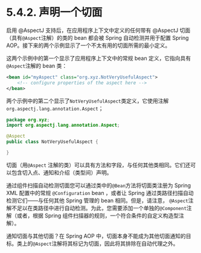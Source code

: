 # 5.4.2. 声明一个切面

启用 @AspectJ 支持后，在应用程序上下文中定义的任何带有 @AspectJ 切面（具有`@Aspect`注解）的类的 bean 都会被 Spring 自动检测并用于配置 Spring AOP。接下来的两个示例显示了一个不太有用的切面所需的最小定义。

这两个示例中的第一个显示了应用程序上下文中的常规 bean 定义，它指向具有`@Aspect`注解的 bean 类：

```xml
<bean id="myAspect" class="org.xyz.NotVeryUsefulAspect">
    <!-- configure properties of the aspect here -->
</bean>
```

两个示例中的第二个显示了`NotVeryUsefulAspect`类定义，它使用注解`org.aspectj.lang.annotation.Aspect`；

```java
package org.xyz;
import org.aspectj.lang.annotation.Aspect;

@Aspect
public class NotVeryUsefulAspect {

}
```

切面（用`@Aspect` 注解的类）可以具有方法和字段，与任何其他类相同。它们还可以包含切入点、通知和介绍（类型间）声明。

通过组件扫描自动检测切面您可以通过类中的`@Bean`方法将切面类注册为 Spring XML 配置中的常规 `@Configuration` bean ，或者让 Spring 通过类路径扫描自动检测它们——与任何其他 Spring 管理的 bean 相同。但是，请注意， `@Aspect`注解不足以在类路径中进行自动检测。为此，您需要添加一个单独的`@Component`注解（或者，根据 Spring 组件扫描器的规则，一个符合条件的自定义构造型注解）。

通知切面与其他切面？在 Spring AOP 中，切面本身不能成为其他切面通知的目标。类上的`@Aspect`注解将其标记为切面，因此将其排除在自动代理之外。
